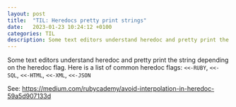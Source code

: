 ```yaml
---
layout: post
title:  "TIL: Heredocs pretty print strings"
date:   2023-01-23 10:24:12 +0100
categories: TIL
description: Some text editors understand heredoc and pretty print the string depending on the heredoc flag.
---
```


Some text editors understand heredoc and pretty print the string depending on the heredoc flag.
Here is a list of common heredoc flags: `<<-RUBY`, `<<-SQL`, `<<-HTML`, `<<-XML`, `<<-JSON`

See: https://medium.com/rubycademy/avoid-interpolation-in-heredoc-59a5d907133d
